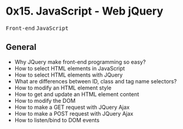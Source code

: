 # 0x15. JavaScript - Web jQuery

<kbd>Front-end</kbd> <kbd>JavaScript</kbd>

## General
* Why JQuery make front-end programming so easy?
* How to select HTML elements in JavaScript
* How to select HTML elements with JQuery
* What are differences between ID, class and tag name selectors?
* How to modify an HTML element style
* How to get and update an HTML element content
* How to modify the DOM
* How to make a GET request with JQuery Ajax
* How to make a POST request with JQuery Ajax
* How to listen/bind to DOM events